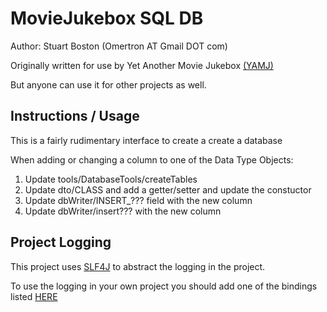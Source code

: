 MovieJukebox SQL DB
===================

Author: Stuart Boston (Omertron AT Gmail DOT com)

Originally written for use by Yet Another Movie Jukebox [(YAMJ)](http://code.google.com/p/moviejukebox/)

But anyone can use it for other projects as well.

Instructions / Usage
--------------------

This is a fairly rudimentary interface to create a create a database

When adding or changing a column to one of the Data Type Objects:
1) Update tools/DatabaseTools/createTables
2) Update dto/CLASS and add a getter/setter and update the constuctor
3) Update dbWriter/INSERT_??? field with the new column
4) Update dbWriter/insert??? with the new column

Project Logging
---------------
This project uses [SLF4J](http://www.slf4j.org) to abstract the logging in the project.

To use the logging in your own project you should add one of the bindings listed [HERE](http://www.slf4j.org/manual.html#swapping)
